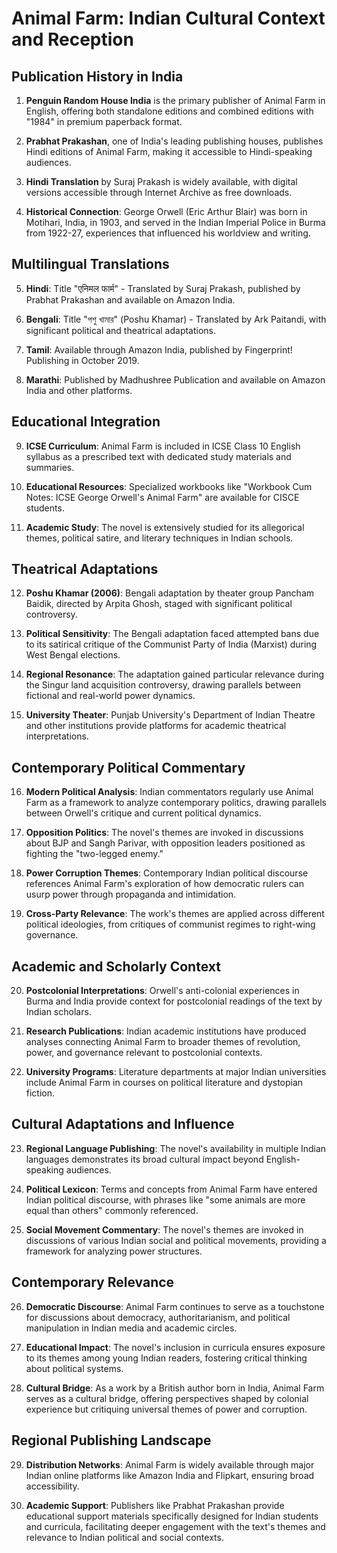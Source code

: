 # Animal Farm: Indian Cultural Context and Reception

## Publication History in India

1. **Penguin Random House India** is the primary publisher of Animal Farm in English, offering both standalone editions and combined editions with "1984" in premium paperback format.

2. **Prabhat Prakashan**, one of India's leading publishing houses, publishes Hindi editions of Animal Farm, making it accessible to Hindi-speaking audiences.

3. **Hindi Translation** by Suraj Prakash is widely available, with digital versions accessible through Internet Archive as free downloads.

4. **Historical Connection**: George Orwell (Eric Arthur Blair) was born in Motihari, India, in 1903, and served in the Indian Imperial Police in Burma from 1922-27, experiences that influenced his worldview and writing.

## Multilingual Translations

5. **Hindi**: Title "एनिमल फार्म" - Translated by Suraj Prakash, published by Prabhat Prakashan and available on Amazon India.

6. **Bengali**: Title "পশু খামার" (Poshu Khamar) - Translated by Ark Paitandi, with significant political and theatrical adaptations.

7. **Tamil**: Available through Amazon India, published by Fingerprint! Publishing in October 2019.

8. **Marathi**: Published by Madhushree Publication and available on Amazon India and other platforms.

## Educational Integration

9. **ICSE Curriculum**: Animal Farm is included in ICSE Class 10 English syllabus as a prescribed text with dedicated study materials and summaries.

10. **Educational Resources**: Specialized workbooks like "Workbook Cum Notes: ICSE George Orwell's Animal Farm" are available for CISCE students.

11. **Academic Study**: The novel is extensively studied for its allegorical themes, political satire, and literary techniques in Indian schools.

## Theatrical Adaptations

12. **Poshu Khamar (2006)**: Bengali adaptation by theater group Pancham Baidik, directed by Arpita Ghosh, staged with significant political controversy.

13. **Political Sensitivity**: The Bengali adaptation faced attempted bans due to its satirical critique of the Communist Party of India (Marxist) during West Bengal elections.

14. **Regional Resonance**: The adaptation gained particular relevance during the Singur land acquisition controversy, drawing parallels between fictional and real-world power dynamics.

15. **University Theater**: Punjab University's Department of Indian Theatre and other institutions provide platforms for academic theatrical interpretations.

## Contemporary Political Commentary

16. **Modern Political Analysis**: Indian commentators regularly use Animal Farm as a framework to analyze contemporary politics, drawing parallels between Orwell's critique and current political dynamics.

17. **Opposition Politics**: The novel's themes are invoked in discussions about BJP and Sangh Parivar, with opposition leaders positioned as fighting the "two-legged enemy."

18. **Power Corruption Themes**: Contemporary Indian political discourse references Animal Farm's exploration of how democratic rulers can usurp power through propaganda and intimidation.

19. **Cross-Party Relevance**: The work's themes are applied across different political ideologies, from critiques of communist regimes to right-wing governance.

## Academic and Scholarly Context

20. **Postcolonial Interpretations**: Orwell's anti-colonial experiences in Burma and India provide context for postcolonial readings of the text by Indian scholars.

21. **Research Publications**: Indian academic institutions have produced analyses connecting Animal Farm to broader themes of revolution, power, and governance relevant to postcolonial contexts.

22. **University Programs**: Literature departments at major Indian universities include Animal Farm in courses on political literature and dystopian fiction.

## Cultural Adaptations and Influence

23. **Regional Language Publishing**: The novel's availability in multiple Indian languages demonstrates its broad cultural impact beyond English-speaking audiences.

24. **Political Lexicon**: Terms and concepts from Animal Farm have entered Indian political discourse, with phrases like "some animals are more equal than others" commonly referenced.

25. **Social Movement Commentary**: The novel's themes are invoked in discussions of various Indian social and political movements, providing a framework for analyzing power structures.

## Contemporary Relevance

26. **Democratic Discourse**: Animal Farm continues to serve as a touchstone for discussions about democracy, authoritarianism, and political manipulation in Indian media and academic circles.

27. **Educational Impact**: The novel's inclusion in curricula ensures exposure to its themes among young Indian readers, fostering critical thinking about political systems.

28. **Cultural Bridge**: As a work by a British author born in India, Animal Farm serves as a cultural bridge, offering perspectives shaped by colonial experience but critiquing universal themes of power and corruption.

## Regional Publishing Landscape

29. **Distribution Networks**: Animal Farm is widely available through major Indian online platforms like Amazon India and Flipkart, ensuring broad accessibility.

30. **Academic Support**: Publishers like Prabhat Prakashan provide educational support materials specifically designed for Indian students and curricula, facilitating deeper engagement with the text's themes and relevance to Indian political and social contexts.